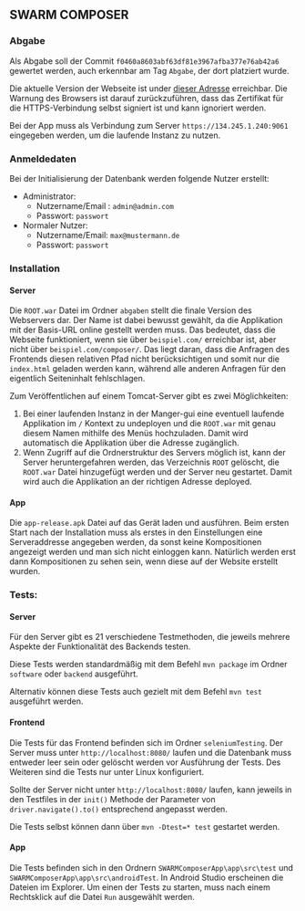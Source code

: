 ## SWARM COMPOSER



### Abgabe

Als Abgabe soll der Commit  `f0460a8603abf63df81e3967afba377e76ab42a6` gewertet werden, auch erkennbar am Tag `Abgabe`, der dort platziert wurde.

Die aktuelle Version der Webseite ist under [dieser Adresse](https://134.245.1.240:9061) erreichbar. Die Warnung des Browsers ist darauf zurückzuführen, dass das Zertifikat für die HTTPS-Verbindung selbst signiert ist und kann ignoriert werden.

Bei der App muss als Verbindung zum Server `https://134.245.1.240:9061` eingegeben werden, um die laufende Instanz zu nutzen.



### Anmeldedaten

Bei der Initialisierung der Datenbank werden folgende Nutzer erstellt:

* Administrator:
  * Nutzername/Email : `admin@admin.com`
  * Passwort: `passwort`
* Normaler Nutzer:
  * Nutzername/Email: `max@mustermann.de`
  * Passwort: `passwort`



### Installation

#### Server

Die `ROOT.war` Datei im Ordner `abgaben` stellt die finale Version des Webservers dar. Der Name ist dabei bewusst gewählt, da die Applikation mit der Basis-URL online gestellt werden muss. Das bedeutet, dass die Webseite funktioniert, wenn sie über `beispiel.com/` erreichbar ist, aber nicht über `beispiel.com/composer/`. Das liegt daran, dass die Anfragen des Frontends diesen relativen Pfad nicht berücksichtigen und somit nur die `index.html` geladen werden kann, während alle anderen Anfragen für den eigentlich Seiteninhalt fehlschlagen.

Zum Veröffentlichen auf einem Tomcat-Server gibt es zwei Möglichkeiten:

1. Bei einer laufenden Instanz in der Manger-gui eine eventuell laufende Applikation im `/` Kontext zu undeployen und die `ROOT.war` mit genau diesem Namen mithilfe des Menüs hochzuladen. Damit wird automatisch die Applikation über die Adresse zugänglich.
2. Wenn Zugriff auf die Ordnerstruktur des Servers möglich ist, kann der Server heruntergefahren werden, das Verzeichnis `ROOT` gelöscht, die `ROOT.war` Datei hinzugefügt werden und der Server neu gestartet. Damit wird auch die Applikation an der richtigen Adresse deployed.

#### App

Die `app-release.apk` Datei auf das Gerät laden und ausführen. Beim ersten Start nach der Installation muss als erstes in den Einstellungen eine Serveraddresse angegeben werden, da sonst keine Kompositionen angezeigt werden und man sich nicht einloggen kann.
Natürlich werden erst dann Kompositionen zu sehen sein, wenn diese auf der Website erstellt wurden.


### Tests:

#### Server

Für den Server gibt es 21 verschiedene Testmethoden, die jeweils mehrere Aspekte der Funktionalität des Backends testen.

Diese Tests werden standardmäßig mit dem Befehl `mvn package` im Ordner `software` oder `backend` ausgeführt. 

Alternativ können diese Tests auch gezielt mit dem Befehl `mvn test` ausgeführt werden.



#### Frontend

Die Tests für das Frontend befinden sich im Ordner `seleniumTesting`.
Der Server muss unter `http://localhost:8080/` laufen und die Datenbank muss entweder leer sein oder gelöscht werden vor Ausführung der Tests.
Des Weiteren sind die Tests nur unter Linux konfiguriert.

Sollte der Server nicht unter `http://localhost:8080/` laufen, kann jeweils in den Testfiles in der `init()` Methode der Parameter von `driver.navigate().to()` entsprechend angepasst werden.

Die Tests selbst können dann über `mvn -Dtest=* test` gestartet werden.

#### App

Die Tests befinden sich in den Ordnern `SWARMComposerApp\app\src\test` und `SWARMComposerApp\app\src\androidTest`. In Android Studio erscheinen die Dateien im Explorer. Um einen der Tests zu starten, muss nach einem Rechtsklick auf die Datei `Run` ausgewählt werden. 
